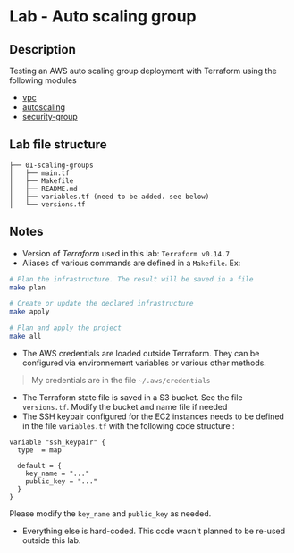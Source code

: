 # Lab - Auto scaling group
## Description
Testing an AWS auto scaling group deployment with Terraform using the following modules
- [vpc](https://registry.terraform.io/modules/terraform-aws-modules/vpc/aws/latest)
- [autoscaling](https://registry.terraform.io/modules/terraform-aws-modules/autoscaling/aws/latest)
- [security-group](https://registry.terraform.io/modules/terraform-aws-modules/security-group/aws/latest)

## Lab file structure
```
├── 01-scaling-groups
│   ├── main.tf
│   ├── Makefile
│   ├── README.md
│   ├── variables.tf (need to be added. see below)
│   └── versions.tf
```

## Notes
- Version of *Terraform* used in this lab: `Terraform v0.14.7`
- Aliases of various commands are defined in a `Makefile`. Ex:
```bash
# Plan the infrastructure. The result will be saved in a file
make plan

# Create or update the declared infrastructure
make apply

# Plan and apply the project
make all
```
- The AWS credentials are loaded outside Terraform. They can be configured via environnement variables or various other methods. 
> My credentials are in the file `~/.aws/credentials`
- The Terraform state file is saved in a S3 bucket. See the file `versions.tf`. Modify the bucket and name file if needed
- The SSH keypair configured for the EC2 instances needs to be defined in the file `variables.tf` with the following code structure :
```
variable "ssh_keypair" {
  type 	= map

  default = {
    key_name = "..."
    public_key = "..."
  }
}
```
Please modify the `key_name` and `public_key` as needed.
- Everything else is hard-coded. This code wasn't planned to be re-used outside this lab.
